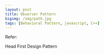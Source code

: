 ```yaml
---
layout: post
title: Observer Pattern
bigimg: /img/path.jpg
tags: [Behavioral Pattern, javascript, C++]
---
```






Refer: 

Head First Design Pattern

